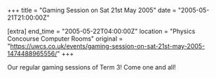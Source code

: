 +++
title = "Gaming Session on Sat 21st May 2005"
date = "2005-05-21T21:00:00Z"

[extra]
end_time = "2005-05-22T04:00:00Z"
location = "Physics Concourse Computer Rooms"
original = "https://uwcs.co.uk/events/gaming-session-on-sat-21st-may-2005-1474488965556/"
+++

Our regular gaming sessions of Term 3\! Come one and all\!


